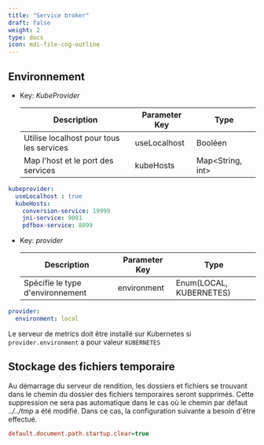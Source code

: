 ```yaml
---
title: "Service broker"
draft: false
weight: 2
type: docs
icon: mdi-file-cog-outline
---
```


## Environnement

- Key: *KubeProvider*

    | Description                              | Parameter Key | Type             |
    | ---------------------------------------- | ------------- | ---------------- |
    | Utilise localhost pour tous les services | useLocalhost  | Booléen          |
    | Map l'host et le port des services       | kubeHosts     | Map<String, int> |


```yaml
kubeprovider:
  useLocalhost : true
  kubeHosts:
    conversion-service: 19999
    jni-service: 9091
    pdfbox-service: 8899
```


- Key: *provider*

    | Description                      | Parameter Key | Type                    |
    | -------------------------------- | ------------- | ----------------------- |
    | Spécifie le type d'environnement | environment   | Enum(LOCAL, KUBERNETES) |


```yaml
provider:
  environment: local
```



Le serveur de metrics doit être installé sur Kubernetes si `provider.environment` a pour valeur `KUBERNETES`


## Stockage des fichiers temporaire

Au démarrage du serveur de rendition, les dossiers et fichiers se trouvant dans le chemin du dossier des fichiers temporaires seront supprimés.
 Cette suppression ne sera pas automatique dans le cas où le chemin par défaut *../../tmp* a été modifié. 
 Dans ce cas, la configuration suivante a besoin d'être effectué.


```cfg
default.document.path.startup.clear=true
```

